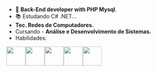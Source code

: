 - 🧐 <strong> Back-End developer with PHP Mysql</strong>.
- 📚 Estudando C# .NET...
- <strong>Tec. Redes de Computadores.</strong> 
- Cursando - <strong>Análise e Desenvolvimento de Sistemas.</strong>
- Habilidades:
<div style="display: flex;">
<img src="https://cdn.jsdelivr.net/gh/devicons/devicon/icons/html5/html5-plain-wordmark.svg" style="height: 50px;"/>
<img src="https://cdn.jsdelivr.net/gh/devicons/devicon/icons/css3/css3-plain-wordmark.svg" style="height: 50px;"/>
<img src="https://cdn.jsdelivr.net/gh/devicons/devicon/icons/bootstrap/bootstrap-plain-wordmark.svg" style="height: 50px;"/> 
<img src="https://cdn.jsdelivr.net/gh/devicons/devicon/icons/php/php-plain.svg" style="height: 50px;"/>
<img src="https://cdn.jsdelivr.net/gh/devicons/devicon/icons/mysql/mysql-plain-wordmark.svg" style="height: 50px;"/>
</div>

